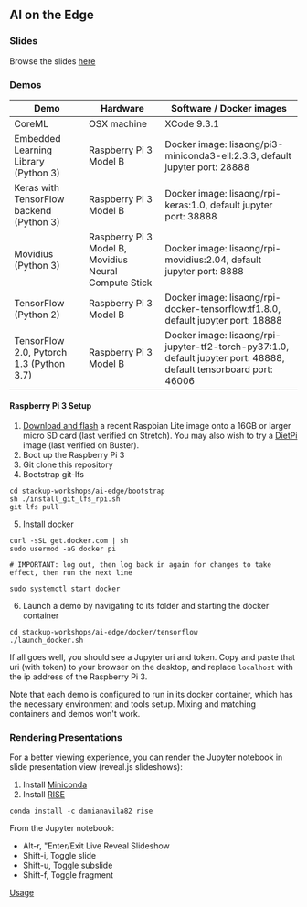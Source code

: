 ## AI on the Edge

### Slides
Browse the slides [here](ai-on-the-edge.ipynb)

### Demos
|Demo|Hardware|Software / Docker images|
|--|--|--|
|CoreML|OSX machine|XCode 9.3.1|
|Embedded Learning Library (Python 3)|Raspberry Pi 3 Model B|Docker image: lisaong/pi3-miniconda3-ell:2.3.3, default jupyter port: 28888|
|Keras with TensorFlow backend (Python 3)|Raspberry Pi 3 Model B|Docker image: lisaong/rpi-keras:1.0, default jupyter port: 38888|
|Movidius (Python 3)|Raspberry Pi 3 Model B, Movidius Neural Compute Stick|Docker image: lisaong/rpi-movidius:2.04, default jupyter port: 8888|
|TensorFlow (Python 2)|Raspberry Pi 3 Model B|Docker image: lisaong/rpi-docker-tensorflow:tf1.8.0, default jupyter port: 18888|
|TensorFlow 2.0, Pytorch 1.3 (Python 3.7)|Raspberry Pi 3 Model B|Docker image: lisaong/rpi-jupyter-tf2-torch-py37:1.0, default jupyter port: 48888, default tensorboard port: 46006|

#### Raspberry Pi 3 Setup

1. [Download and flash](https://www.raspberrypi.org/downloads/raspbian) a recent Raspbian Lite image onto a 16GB or larger micro SD card (last verified on Stretch). You may also wish to try a [DietPi](https://dietpi.com/) image (last verified on Buster).
2. Boot up the Raspberry Pi 3
3. Git clone this repository
4. Bootstrap git-lfs
```
cd stackup-workshops/ai-edge/bootstrap
sh ./install_git_lfs_rpi.sh
git lfs pull
```
5. Install docker
```
curl -sSL get.docker.com | sh
sudo usermod -aG docker pi

# IMPORTANT: log out, then log back in again for changes to take effect, then run the next line

sudo systemctl start docker
```
6. Launch a demo by navigating to its folder and starting the docker container
```
cd stackup-workshops/ai-edge/docker/tensorflow
./launch_docker.sh
```
If all goes well, you should see a Jupyter uri and token. Copy and paste that uri (with token) to your browser on the desktop, and replace `localhost` with the ip address of the Raspberry Pi 3.

Note that each demo is configured to run in its docker container, which has the necessary environment and tools setup. Mixing and matching containers and demos won't work.

### Rendering Presentations

For a better viewing experience, you can render the Jupyter notebook in slide presentation view (reveal.js slideshows):

1. Install [Miniconda](https://conda.io/miniconda.html)
2. Install [RISE](https://github.com/damianavila/RISE)

```
conda install -c damianavila82 rise
```

From the Jupyter notebook:

* Alt-r, "Enter/Exit Live Reveal Slideshow
* Shift-i, Toggle slide
* Shift-u, Toggle subslide
* Shift-f, Toggle fragment

[Usage](https://github.com/damianavila/RISE/blob/master/doc/usage.md)
